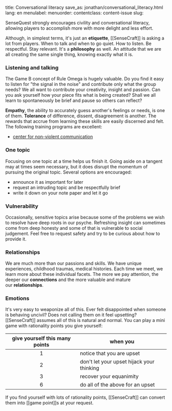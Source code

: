 title: Conversational literacy
save_as: jonathan/conversational_literacy.html
lang: en
menulabel:
menuorder:
contentclass: content-issue
slug:

SenseQuest strongly encourages civility and conversational literacy, allowing players to accomplish more with more delight and less effort.

Although, in simplest terms, it's just an **etiquette**, [[SenseCraft]] is asking a lot from players. When to talk and when to go quiet. How to listen. Be respectful. Stay relevant. It's a **philosophy** as well. An attitude that we are all creating the same single thing, knowing exactly what it is.

### Listening and talking

The Game B concept of Rule Omega is hugely valuable. Do you find it easy to listen for "the signal in the noise" and contribute only what the group needs? We all want to contribute your creativity, insight and passion. Can you ask yourself how your piece fits what is being created? Shall we all learn to spontaneously be brief and pause so others can reflect?

**Empathy**, the ability to accurately guess another's feelings or needs, is one of them. **Tolerance** of difference, dissent, disagreement is another. The rewards that accrue from learning these skills are easily discerned and felt. The following training programs are excellent:

-   [center for non-violent communication](http://www.cnvc.org/)

### One topic

Focusing on one topic at a time helps us finish it. Going aside on a tangent may at times seem necessary, but it does disrupt the momentum of pursuing the original topic. Several options are encouraged:

- announce it as important for later
- request an intruding topic and be respectfully brief
- write it down on your note paper and let it go

### Vulnerability

Occasionally, sensitive topics arise because some of the problems we wish to resolve have deep roots in our psyche. Refreshing insight can sometimes come from deep honesty and some of that is vulnerable to social judgement. Feel free to request safety and try to be curious about how to provide it.

### Relationships

We are much more than our passions and skills. We have unique experiences, childhood traumas, medical histories. Each time we meet, we learn more about these individual facets. The more we pay attention, the deeper our **connections** and the more valuable and mature our **relationships**.

### Emotions

It's very easy to weaponize all of this. Ever felt disappointed when someone is behaving uncivil? Does not calling them on it feel upsetting? [[SenseCraft]] assumes all of this is natural and normal. You can play a mini game with rationality points you give yourself:

give yourself this many points | when you
:---:|---
 1 | notice that you are upset
 2 | don't let your upset hijack your thinking
 3 | recover your equanimity
 6 | do all of the above for an upset

If you find yourself with lots of rationality points, [[SenseCraft]] can convert them into [[game point]]s at your request.